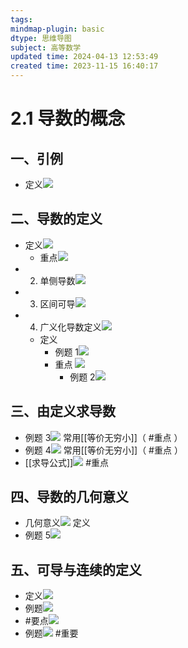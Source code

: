 ```yaml
---
tags: 
mindmap-plugin: basic
dtype: 思维导图
subject: 高等数学
updated time: 2024-04-13 12:53:49
created time: 2023-11-15 16:40:17
---
```


# 2.1 导数的概念

## 一、引例
- 定义![](https://api2.mubu.com/v3/document_image/612648e7-6088-47c1-86c2-45942eab0683-26626835.jpg)

## 二、导数的定义
- 定义![](https://api2.mubu.com/v3/document_image/044606fa-55c9-4604-afd3-ed0623597f76-26626835.jpg)
    - 重点![](https://api2.mubu.com/v3/document_image/3598f798-e8a2-44f2-947f-34399b0f5ab4-26626835.jpg)
- 2. 单侧导数![](https://api2.mubu.com/v3/document_image/01857d59-7c7e-4de3-9b66-395d6b499e14-26626835.jpg)
- 3. 区间可导![](https://api2.mubu.com/v3/document_image/83f7184d-e15b-4f23-b850-70f207e1ce96-26626835.jpg)
- 4. 广义化导数定义![](https://api2.mubu.com/v3/document_image/94262e77-a0f6-439c-bc08-48ab48daf8ef-26626835.jpg)
   - 定义
		- 例题 1![](https://api2.mubu.com/v3/document_image/d48b4d7c-02b0-4bd0-a1ca-cbcf9a1690e9-26626835.jpg)
		- 重点 ![](https://api2.mubu.com/v3/document_image/55f81326-09bc-4cf0-af5e-fbd7053bfad6-26626835.jpg)
			- 例题 2![](https://api2.mubu.com/v3/document_image/914470f3-876b-437b-b45d-2de364f82629-26626835.jpg)

## 三、由定义求导数
- 例题 3![](https://api2.mubu.com/v3/document_image/5f0fe2e1-db4f-4d1a-81ac-ad124240b068-26626835.jpg)
      常用[[等价无穷小]]（ #重点 ）
- 例题 4![](https://api2.mubu.com/v3/document_image/e3d9a411-1b57-49e1-a11f-e1e1f2621de1-26626835.jpg)
      常用[[等价无穷小]]（ #重点 ）
- [[求导公式]]![](https://api2.mubu.com/v3/document_image/1c5d7492-2467-490c-b9ad-63dc905a2d9e-26626835.jpg)
      #重点

## 四、导数的几何意义
- 几何意义![](https://api2.mubu.com/v3/document_image/fbb19d43-040e-49f1-8a15-c777385645e8-26626835.jpg)
      定义
- 例题 5![](https://api2.mubu.com/v3/document_image/2908d29d-bc2d-4227-9293-77b7e93728d1-26626835.jpg)

## 五、可导与连续的定义
- 定义![](https://api2.mubu.com/v3/document_image/10d687b9-9daf-44c6-bf60-c8fe2edf36f6-26626835.jpg)
- 例题![](https://api2.mubu.com/v3/document_image/c1c4de64-745f-4477-85ac-29fae88cd483-26626835.jpg)
- #要点![](https://api2.mubu.com/v3/document_image/bf458e2c-ebd4-4661-bb8d-d125cfff1ddd-26626835.jpg)
- 例题![](https://api2.mubu.com/v3/document_image/a36cb29a-a899-4a0a-8b69-66362cbd3644-26626835.jpg)
      #重要
